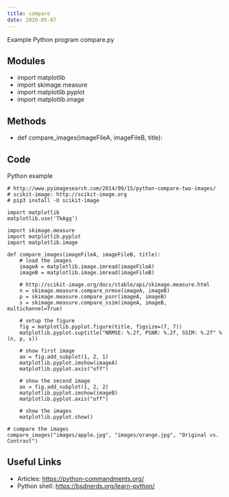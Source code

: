 ```yaml
---
title: compare
date: 2020-05-07
---
```

Example Python program compare.py

## Modules

* import matplotlib
* import skimage.measure
* import matplotlib.pyplot
* import matplotlib.image

## Methods

* def compare_images(imageFileA, imageFileB, title):

## Code

Python example

    # http://www.pyimagesearch.com/2014/09/15/python-compare-two-images/
    # scikit-image: http://scikit-image.org
    # pip3 install -U scikit-image
    
    import matplotlib
    matplotlib.use('TkAgg')
    
    import skimage.measure
    import matplotlib.pyplot
    import matplotlib.image
    
    def compare_images(imageFileA, imageFileB, title):
        # load the images
        imageA = matplotlib.image.imread(imageFileA)
        imageB = matplotlib.image.imread(imageFileB)
    
        # http://scikit-image.org/docs/stable/api/skimage.measure.html
        n = skimage.measure.compare_nrmse(imageA, imageB)
        p = skimage.measure.compare_psnr(imageA, imageB)
        s = skimage.measure.compare_ssim(imageA, imageB, multichannel=True)
    
        # setup the figure
        fig = matplotlib.pyplot.figure(title, figsize=(7, 7))
        matplotlib.pyplot.suptitle("NRMSE: %.2f, PSNR: %.2f, SSIM: %.2f" % (n, p, s))
    
        # show first image
        ax = fig.add_subplot(1, 2, 1)
        matplotlib.pyplot.imshow(imageA)
        matplotlib.pyplot.axis("off")
    
        # show the second image
        ax = fig.add_subplot(1, 2, 2)
        matplotlib.pyplot.imshow(imageB)
        matplotlib.pyplot.axis("off")
    
        # show the images
        matplotlib.pyplot.show()
    
    # compare the images
    compare_images("images/apple.jpg", "images/orange.jpg", "Original vs. Contrast")
    

## Useful Links

- Articles: https://python-commandments.org/
- Python shell: https://bsdnerds.org/learn-python/
